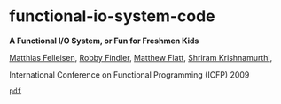 # functional-io-system-code

**A Functional I/O System, or Fun for Freshmen Kids**

[Matthias Felleisen](http://www.ccs.neu.edu/~matthias/), [Robby Findler](http://www.cs.northwestern.edu/~robby/), [Matthew Flatt](http://www.cs.utah.edu/~mflatt/), [Shriram Krishnamurthi](http://www.cs.brown.edu/~sk/),

International Conference on Functional Programming (ICFP) 2009

[`pdf`](https://www2.ccs.neu.edu/racket/pubs/icfp09-fffk.pdf)

